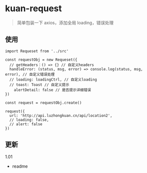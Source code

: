 # kuan-request

> 简单包装一下 axios，添加全局 loading，错误处理

## 使用

```
import Requeset from '../src'

const requestObj = new Requeset({
  // getHeaders：() => {} // 自定义headers
  handleError: (status, msg, error) => console.log(status, msg, error), // 自定义错误处理
  // loading: loadingCtrl, // 自定义loading
  // toast: Toast // 自定义提示
    alertDetail: false // 是否提示详细错误
})

const request = requestObj.create()

request({
  url: 'http://api.luzhongkuan.cn/api/location2',
  // loading: false,
  // alert: false
})
```

## 更新

1.01

- readme
